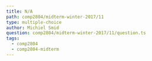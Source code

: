 ```yaml
---
title: N/A
path: comp2804/midterm-winter-2017/11
type: multiple-choice
author: Michiel Smid
question: comp2804/midterm-winter-2017/11/question.ts
tags:
  - comp2804
  - comp2804-midterm
---
```

